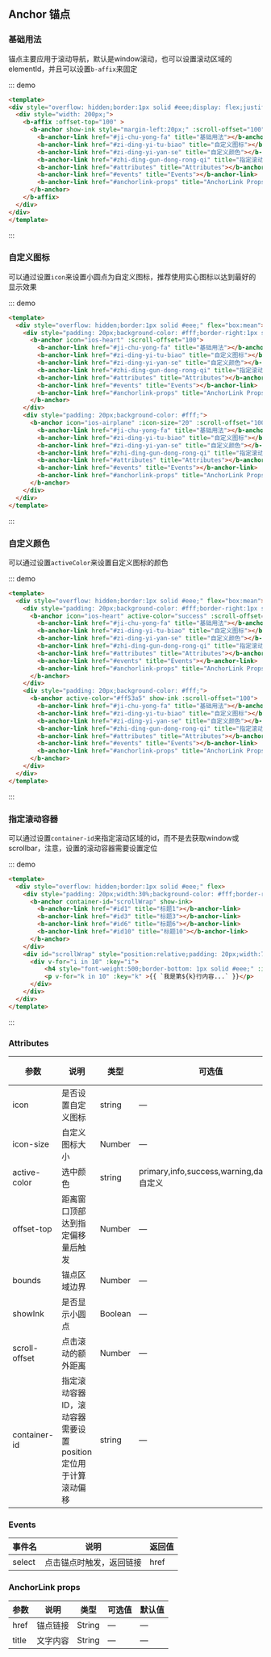 ## Anchor 锚点

<template>
    <div class="global-anchor">
      <b-anchor :scroll-offset="100">
        <b-anchor-link href="#ji-chu-yong-fa" title="基础用法"></b-anchor-link>
        <b-anchor-link href="#zi-ding-yi-tu-biao" title="自定义图标"></b-anchor-link>
        <b-anchor-link href="#zi-ding-yi-yan-se" title="自定义颜色"></b-anchor-link>
        <b-anchor-link href="#zhi-ding-gun-dong-rong-qi" title="指定滚动容器"></b-anchor-link>
        <b-anchor-link href="#attributes" title="Attributes"></b-anchor-link>
        <b-anchor-link href="#events" title="Events"></b-anchor-link>
        <b-anchor-link href="#anchorlink-props" title="AnchorLink Props"></b-anchor-link>
      </b-anchor>
    </div>
</template>

### 基础用法

锚点主要应用于滚动导航，默认是window滚动，也可以设置滚动区域的elementId，并且可以设置`b-affix`来固定

::: demo 
```html
<template>
<div style="overflow: hidden;border:1px solid #eee;display: flex;justify-content: flex-end;">
  <div style="width: 200px;">
    <b-affix :offset-top="100" >
      <b-anchor show-ink style="margin-left:20px;" :scroll-offset="100">
        <b-anchor-link href="#ji-chu-yong-fa" title="基础用法"></b-anchor-link>
        <b-anchor-link href="#zi-ding-yi-tu-biao" title="自定义图标"></b-anchor-link>
        <b-anchor-link href="#zi-ding-yi-yan-se" title="自定义颜色"></b-anchor-link>
        <b-anchor-link href="#zhi-ding-gun-dong-rong-qi" title="指定滚动容器"></b-anchor-link>
        <b-anchor-link href="#attributes" title="Attributes"></b-anchor-link>
        <b-anchor-link href="#events" title="Events"></b-anchor-link>
        <b-anchor-link href="#anchorlink-props" title="AnchorLink Props"></b-anchor-link>
      </b-anchor>
    </b-affix>
  </div>
</div>
</template>
```
:::

### 自定义图标

可以通过设置`icon`来设置小圆点为自定义图标，推荐使用实心图标以达到最好的显示效果

::: demo 
```html
<template>
  <div style="overflow: hidden;border:1px solid #eee;" flex="box:mean">
    <div style="padding: 20px;background-color: #fff;border-right:1px solid #eee;">
      <b-anchor icon="ios-heart" :scroll-offset="100">
        <b-anchor-link href="#ji-chu-yong-fa" title="基础用法"></b-anchor-link>
        <b-anchor-link href="#zi-ding-yi-tu-biao" title="自定义图标"></b-anchor-link>
        <b-anchor-link href="#zi-ding-yi-yan-se" title="自定义颜色"></b-anchor-link>
        <b-anchor-link href="#zhi-ding-gun-dong-rong-qi" title="指定滚动容器"></b-anchor-link>
        <b-anchor-link href="#attributes" title="Attributes"></b-anchor-link>
        <b-anchor-link href="#events" title="Events"></b-anchor-link>
        <b-anchor-link href="#anchorlink-props" title="AnchorLink Props"></b-anchor-link>
      </b-anchor>
    </div>
    <div style="padding: 20px;background-color: #fff;">
      <b-anchor icon="ios-airplane" :icon-size="20" :scroll-offset="100">
        <b-anchor-link href="#ji-chu-yong-fa" title="基础用法"></b-anchor-link>
        <b-anchor-link href="#zi-ding-yi-tu-biao" title="自定义图标"></b-anchor-link>
        <b-anchor-link href="#zi-ding-yi-yan-se" title="自定义颜色"></b-anchor-link>
        <b-anchor-link href="#zhi-ding-gun-dong-rong-qi" title="指定滚动容器"></b-anchor-link>
        <b-anchor-link href="#attributes" title="Attributes"></b-anchor-link>
        <b-anchor-link href="#events" title="Events"></b-anchor-link>
        <b-anchor-link href="#anchorlink-props" title="AnchorLink Props"></b-anchor-link>
      </b-anchor>
    </div>
  </div>
</template>
```
:::

### 自定义颜色

可以通过设置`activeColor`来设置自定义图标的颜色

::: demo 
```html
<template>
  <div style="overflow: hidden;border:1px solid #eee;" flex="box:mean">
    <div style="padding: 20px;background-color: #fff;border-right:1px solid #eee;">
      <b-anchor icon="ios-heart" active-color="success" :scroll-offset="100">
        <b-anchor-link href="#ji-chu-yong-fa" title="基础用法"></b-anchor-link>
        <b-anchor-link href="#zi-ding-yi-tu-biao" title="自定义图标"></b-anchor-link>
        <b-anchor-link href="#zi-ding-yi-yan-se" title="自定义颜色"></b-anchor-link>
        <b-anchor-link href="#zhi-ding-gun-dong-rong-qi" title="指定滚动容器"></b-anchor-link>
        <b-anchor-link href="#attributes" title="Attributes"></b-anchor-link>
        <b-anchor-link href="#events" title="Events"></b-anchor-link>
        <b-anchor-link href="#anchorlink-props" title="AnchorLink Props"></b-anchor-link>
      </b-anchor>
    </div>
    <div style="padding: 20px;background-color: #fff;">
      <b-anchor active-color="#ff53a5" show-ink :scroll-offset="100">
        <b-anchor-link href="#ji-chu-yong-fa" title="基础用法"></b-anchor-link>
        <b-anchor-link href="#zi-ding-yi-tu-biao" title="自定义图标"></b-anchor-link>
        <b-anchor-link href="#zi-ding-yi-yan-se" title="自定义颜色"></b-anchor-link>
        <b-anchor-link href="#zhi-ding-gun-dong-rong-qi" title="指定滚动容器"></b-anchor-link>
        <b-anchor-link href="#attributes" title="Attributes"></b-anchor-link>
        <b-anchor-link href="#events" title="Events"></b-anchor-link>
        <b-anchor-link href="#anchorlink-props" title="AnchorLink Props"></b-anchor-link>
      </b-anchor>
    </div>
  </div>
</template>
```
:::

### 指定滚动容器

可以通过设置`container-id`来指定滚动区域的id，而不是去获取window或scrollbar，注意，设置的滚动容器需要设置定位

::: demo 
```html
<template>
  <div style="overflow: hidden;border:1px solid #eee;" flex>
    <div style="padding: 20px;width:30%;background-color: #fff;border-right:1px solid #eee;">
      <b-anchor container-id="scrollWrap" show-ink>
        <b-anchor-link href="#id1" title="标题1"></b-anchor-link>
        <b-anchor-link href="#id3" title="标题3"></b-anchor-link>
        <b-anchor-link href="#id6" title="标题6"></b-anchor-link>
        <b-anchor-link href="#id10" title="标题10"></b-anchor-link>
      </b-anchor>
    </div>
    <div id="scrollWrap" style="position:relative;padding: 20px;width:70%;height:400px;overflow:auto;background-color: #fff;">
      <div v-for="i in 10" :key="i">
          <h4 style="font-weight:500;border-bottom: 1px solid #eee;" :id="`id${i}`">标题{{i}}</h4>
          <p v-for="k in 10" :key="k" >{{ `我是第${k}行内容...` }}</p>
      </div>
    </div>
  </div>
</template>
```
:::

### Attributes

| 参数      | 说明    | 类型      | 可选值       | 默认值   |
|---------- |-------- |---------- |-------------  |-------- |
| icon     | 是否设置自定义图标   | string  |  —   |   —   |
| icon-size     | 自定义图标大小   | Number  |  —   |   —   |
| active-color    | 选中颜色   | string  |  primary,info,success,warning,danger,自定义   |   —   |
| offset-top     | 距离窗口顶部达到指定偏移量后触发   | Number  |  —   | 0 |
| bounds     | 锚点区域边界   | Number  |  —   | 5 |
| showInk     | 是否显示小圆点   | Boolean	  |  —   | false |
| scroll-offset     | 点击滚动的额外距离   | Number  |  —   | 0 |
| container-id     | 指定滚动容器ID，滚动容器需要设置position定位用于计算滚动偏移   | string  |  —   |  —  |

### Events

| 事件名      | 说明    | 返回值      |
|---------- |-------- |---------- |
| select    | 点击锚点时触发，返回链接   | href  |

### AnchorLink props 

| 参数      | 说明    | 类型      | 可选值       | 默认值   |
|---------- |-------- |---------- |-------------  |-------- |
| href     | 锚点链接   | String  |  —   |  — |
| title     | 文字内容   | String  |  —   |  — |
